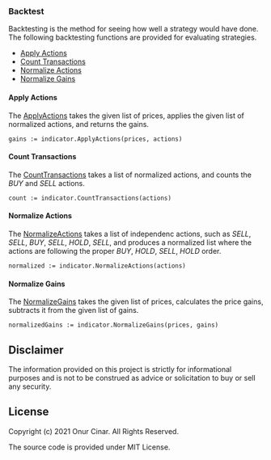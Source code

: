 ### Backtest

Backtesting is the method for seeing how well a strategy would have done. The following backtesting functions are provided for evaluating strategies.

- [Apply Actions](#apply-actions)
- [Count Transactions](#count-transactions)
- [Normalize Actions](#normalize-actions)
- [Normalize Gains](#normalize-gains)

#### Apply Actions

The [ApplyActions](https://pkg.go.dev/github.com/akshat-mudrex/indicator#ApplyActions) takes the given list of prices, applies the given list of normalized actions, and returns the gains.

```golang
gains := indicator.ApplyActions(prices, actions)
```

#### Count Transactions

The [CountTransactions](https://pkg.go.dev/github.com/akshat-mudrex/indicator#CountTransactions) takes a list of normalized actions, and counts the _BUY_ and _SELL_ actions.

```golang
count := indicator.CountTransactions(actions)
```

#### Normalize Actions

The [NormalizeActions](https://pkg.go.dev/github.com/cinar/indicator#NormalizeActions) takes a list of independenc actions, such as _SELL_, _SELL_, _BUY_, _SELL_, _HOLD_, _SELL_, and produces a normalized list where the actions are following the proper _BUY_, _HOLD_, _SELL_, _HOLD_ order.

```golang
normalized := indicator.NormalizeActions(actions)
```

#### Normalize Gains

The [NormalizeGains](https://pkg.go.dev/github.com/cinar/indicator#NormalizeGains) takes the given list of prices, calculates the price gains, subtracts it from the given list of gains.

```golang
normalizedGains := indicator.NormalizeGains(prices, gains)
```

## Disclaimer

The information provided on this project is strictly for informational purposes and is not to be construed as advice or solicitation to buy or sell any security.

## License

Copyright (c) 2021 Onur Cinar. All Rights Reserved.

The source code is provided under MIT License.
